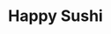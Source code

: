 ---
layout: place
title: "Happy Sushi"
permalink: /illinois/springfield/happy-sushi.html
stateAbbr: IL
stateName: Illinois
cityName: Springfield
seo:
  name: "Happy Sushi"
  type: Restaurant
  links: https://www.facebook.com/Happy-Sushi-180772915342734/
description: "Relaxed, counter-serve eatery providing an array of cooked Japanese dishes & sushi rolls. Happy Sushi serves delicious sushi in Springfield, Illinois. Try fresh Japanese dishes for a great dining experience. Available for takeout, lunch, and dinner."
place_id: ChIJedF9Xr05dYgRjceVQrCURtI
photos:
  - name: >-
      places/ChIJedF9Xr05dYgRjceVQrCURtI/photos/AeeoHcLYv6NvMuTb-AYMqauKEt8JJUMGIFvFRnmIQz2SSdnFA_rOfdDpRy41XgH7JCxgnPPh_cQ3r3_WBGrFWM4pRMGib8QjwTpSVUXnKU_1z6gDBmcIQrfJ-R92cBqI557mkMuWvm1Ydpwnp3qlEQfZzXZZNKeRM9nNVVtsBIvNdurbWt_nkGefAnp4N8s_1yXAnEuQOVWF_DoIgghDSPgJ8ca4YyZvfjtEy0CxDyJcsvNkKWE6o9B4Rkibbr6XatDe4uGR9QfCAHPx_OukF-JKd6eT4PS03O83oauHXZ6EGdm0WQW7aCc-G2bPTYqnhKf9wGJ7E_VES2-1b32gS3N7axzIiEelN9PDSmGRlsvr3zw7qdZXDx-wtx1ELA2aMIjvobHQkuYv0CHvT6WXt-nihURdNSGQlQ11wqIbN01MVnZs0Kc
    widthPx: 4800
    heightPx: 2700
    authorAttributions:
      - displayName: Stephan G
        uri: https://maps.google.com/maps/contrib/110659497644030190466
        photoUri: >-
          https://lh3.googleusercontent.com/a/ACg8ocLj7G_50Elch5qdTspwGsQVqJmgyiwUqaEDy4RFOVCLG0xL0g=s100-p-k-no-mo
    flagContentUri: >-
      https://www.google.com/local/imagery/report/?cb_client=maps_api_places.places_api&image_key=!1e10!2sCIHM0ogKEICAgIDEp9L62QE&hl=en-US
    googleMapsUri: >-
      https://www.google.com/maps/place//data=!3m4!1e2!3m2!1sCIHM0ogKEICAgIDEp9L62QE!2e10!4m2!3m1!1s0x887539bd5e7dd179:0xd24694b04295c78d
  - name: >-
      places/ChIJedF9Xr05dYgRjceVQrCURtI/photos/AeeoHcJLPKaGexTyfQnwY20WN-WL-seBnvStET9z5UqvOvZ7REXvRMn0dy-Wz2WrJXsYsu--6edJGfATuWtlTqpo0rXJfIgo43iirQZPwXsa8UK_GaaRZAva2bZDipPZN2qt6qfAIE_1mGM8wboesYPWYpIduXhboWN1rjacwhYpMHjVmSYK25qmXWoOvcnCHjH2Qi_FkRtREZt2fnR2878HvTpaDuL_3ZG-RQSqcc0zDdRr24HR7GI_FCfvVLEXFNk84Ltyz1-eBJZXnvf2nPiXBq9psghsgBehq1sQCrXNiyG9Zkczi2-KysN9do9tQ7irVBec61sKFwmEuluMfMARZj7Net1cuS-BUa2BVE3tp4ZQxggIN4ZUDA3xFHWoZa0SsNIRDGWMDtU0VhLlrJQjcMdhOcATGclQ58w1ssaYo9dpvwg
    widthPx: 4032
    heightPx: 3024
    authorAttributions:
      - displayName: Artem Tanchenko
        uri: https://maps.google.com/maps/contrib/107032882646066399461
        photoUri: >-
          https://lh3.googleusercontent.com/a-/ALV-UjUbBG56pD_76runHzNwXDMpjAWV6OQgJ16U5BtyRSesauulzj1Iww=s100-p-k-no-mo
    flagContentUri: >-
      https://www.google.com/local/imagery/report/?cb_client=maps_api_places.places_api&image_key=!1e10!2sCIHM0ogKEICAgIDUp5mNmwE&hl=en-US
    googleMapsUri: >-
      https://www.google.com/maps/place//data=!3m4!1e2!3m2!1sCIHM0ogKEICAgIDUp5mNmwE!2e10!4m2!3m1!1s0x887539bd5e7dd179:0xd24694b04295c78d
  - name: >-
      places/ChIJedF9Xr05dYgRjceVQrCURtI/photos/AeeoHcJl0dQ2jFuW6Iavb_73lVUhaH8OgVuwileh-9MAey85PXtpqO-V4Zd4uwOIJ3VxOgG9iZri7QZXfLtpENDYFcoOwqYRklJAd3SakBYHUAYdoYl6MeHEddSzd6rWVlIi8GPLiNXZxRpktm_pS_ENkYHzvg-JJrEE2Kw1YcjOEQsg-ejf38cbIaX5Q87sgyi2HessvW5qjA4AhSQp_RGmMdmrP5L45s3kzErbmA7VAhSvSJC_gIgCJqsFUHMSTEwefYzz4-6FGA_FgAHqWVUzldSVD5yAiy0gwIbN1sdMFJTmHyidm3H1cKV52xD68kTvrlGlxdU0DMu4gJzqbcadUfn7iI8dfWd42zc_sJx8nG2R2HmOyiNpFmnbXFnHM-gvo_4u9vWakMZj1XwP5t6Xw-nT3ixsj7AX6yr_k271jmrn7sYfNQ1jJgwWt1Pkc2lc
    widthPx: 3072
    heightPx: 4080
    authorAttributions:
      - displayName: Jonathan Goble
        uri: https://maps.google.com/maps/contrib/110317134362186114573
        photoUri: >-
          https://lh3.googleusercontent.com/a/ACg8ocIGlsI-j0UATBMN5ZEozlZjqx769aqp-hplkCdZxpK57PE_sA=s100-p-k-no-mo
    flagContentUri: >-
      https://www.google.com/local/imagery/report/?cb_client=maps_api_places.places_api&image_key=!1e10!2sCIABIhAGbyfQvhT4IGfgz3oADIAH&hl=en-US
    googleMapsUri: >-
      https://www.google.com/maps/place//data=!3m4!1e2!3m2!1sCIABIhAGbyfQvhT4IGfgz3oADIAH!2e10!4m2!3m1!1s0x887539bd5e7dd179:0xd24694b04295c78d
  - name: >-
      places/ChIJedF9Xr05dYgRjceVQrCURtI/photos/AeeoHcIG_5grfC3OazllfcJ938ReaExO1rp_LRmI0um0GXyzDm8-F9RfKQPAak_1nSbFljLuWIAAsoTBgF5hkeLb_JTnwHUCsEAACHXOU-gqjL4qz0k40oMo_QWqgzwEJl39gbMMjl9Pxx4a-725N90QmNiUnzHe8S_3-P6nR7hUT6k_Gjc_tp_w39PXllyj_1_kpPLfAHW9VQdfyOBEA6bqvUV-cVGlWiBJ81poFj_BU_HPe_0zvR_4m2_OwIXKWuldvbYLrCuMuWsJcENvIbv2efdA7vz7NRUljIqyUo1Q6bVceNPZ5pe1TCfAUs4HSdTugLkfVgrUr4CIAB4rG3wbBdYb5xpV28w14tlkrucsVaqKcjXq1hVuWmPGDbuS4RtXYOAYbFL0Bv80IoFIuTyPOT2dDnzuDTifCdHLLDuoGPs-0A
    widthPx: 3024
    heightPx: 4032
    authorAttributions:
      - displayName: Małgorzata
        uri: https://maps.google.com/maps/contrib/100866192615276066750
        photoUri: >-
          https://lh3.googleusercontent.com/a-/ALV-UjW3_UAmvw2KMAOuL5Wpxw2BPPeQu65NzeBrT3tOhszl_eq-OQ1b=s100-p-k-no-mo
    flagContentUri: >-
      https://www.google.com/local/imagery/report/?cb_client=maps_api_places.places_api&image_key=!1e10!2sCIHM0ogKEICAgIDrwIiJdQ&hl=en-US
    googleMapsUri: >-
      https://www.google.com/maps/place//data=!3m4!1e2!3m2!1sCIHM0ogKEICAgIDrwIiJdQ!2e10!4m2!3m1!1s0x887539bd5e7dd179:0xd24694b04295c78d
  - name: >-
      places/ChIJedF9Xr05dYgRjceVQrCURtI/photos/AeeoHcLm267UcfaX6CwFWVDobFLwm38LaHfstjgRqIDyZFQ_oG7kB3wvLPQJiybwQdeucIKlcJ8oy77bgF-RlkN9Wy7UAMdDxOoM8s3fcLAwdb0FB1c6p_0MeOWBB5kGKH95jTys3D-9OaD92WEOCeAoZKMjWvqowvnVXlobr52md-iwZCNSUHqw3t3qklM326AMGy6ZD0g4oMSruyX2ucrXP2NS7Ny6pWONME78z58L99Zy7uo_cGtjF6rDt_UDMbqP2Udl1P8eor5idWDT07ogMQmnGwDcTEV--j7V_x7YVmdrwTQ_n7dv5mE78UQ91qD2DT7O6OTTkelrLEgpaOCfsh98SVCqRz5LIphXHS75j70tWIEHoHM_nITJG91X8ReY2xdYJhkG0cv1OshSqSJKDO5lDPra_rGZZ8l9tAbihNmmlk8W
    widthPx: 3024
    heightPx: 4032
    authorAttributions:
      - displayName: A Keung
        uri: https://maps.google.com/maps/contrib/116166976455032014397
        photoUri: >-
          https://lh3.googleusercontent.com/a/ACg8ocIiMH89SqEG-wjznfj7fVf410GwN-1d-ugqKmmATks0CTg74Q=s100-p-k-no-mo
    flagContentUri: >-
      https://www.google.com/local/imagery/report/?cb_client=maps_api_places.places_api&image_key=!1e10!2sCIHM0ogKEICAgICv8pXnuAE&hl=en-US
    googleMapsUri: >-
      https://www.google.com/maps/place//data=!3m4!1e2!3m2!1sCIHM0ogKEICAgICv8pXnuAE!2e10!4m2!3m1!1s0x887539bd5e7dd179:0xd24694b04295c78d
  - name: >-
      places/ChIJedF9Xr05dYgRjceVQrCURtI/photos/AeeoHcLNEEhq0cGHEZ6VHWlfoY1d8wCobnk1lq68mlWyHiA_OBRL4CY4rgdxArPEBQomoq3mG9vhZ3bj4gT1M6z0YDixWQInkO6tkcjC1_f1q_Sd_YiQK1jL9HGNdYOUAvEa2i_8R8PzajX4nDF32f33f39zdfApELnQGiQCIEnzhwqq5Rb0c_DsUeuvup7g9ANIoOa3lbHL19M15dv3u9NuU4qkK5EPf_CAyOrbEqE6aYH3tFcB3QN5E_Jx2cUs5msVPBu3JYUFLJ0H55AfzwqMvJcUYg_YNOr3So-MGOe2ngSSmewvRC7L1L2yjHClfXd3uOPm5v6RwJSdUypPC2ci24g_pHjADPQJd75pEXHx-ctFykQsuA9wqGc_Rnrsi_YUvLcIDI8C-fzs4E_xrh5aBr2Tfktjvw08QQ72RkvXXW2QYHPY
    widthPx: 3000
    heightPx: 4000
    authorAttributions:
      - displayName: Carla Finch
        uri: https://maps.google.com/maps/contrib/116257244012053022938
        photoUri: >-
          https://lh3.googleusercontent.com/a-/ALV-UjWCTMnMtYnZ5jvn5_wR9Hqxd9KpPekuZzp30_TMkqNCt5p80Ado=s100-p-k-no-mo
    flagContentUri: >-
      https://www.google.com/local/imagery/report/?cb_client=maps_api_places.places_api&image_key=!1e10!2sCIHM0ogKEICAgMDQlNychwE&hl=en-US
    googleMapsUri: >-
      https://www.google.com/maps/place//data=!3m4!1e2!3m2!1sCIHM0ogKEICAgMDQlNychwE!2e10!4m2!3m1!1s0x887539bd5e7dd179:0xd24694b04295c78d
  - name: >-
      places/ChIJedF9Xr05dYgRjceVQrCURtI/photos/AeeoHcIBf7JQ_JJ3al10t_sgkCPQn1wrRi-_RbW_seYHAbMr79weKC-CRGwcc_fiKsbPDUVgoRljM_jNTwq0ruP6OT6uxHTcQtVhd7SOSTbgkUd6suIFIgx057U6IcGnmbOGBuJ4S0xu86t_-IPpDdT2-PM-fPrzL4wel31xcCL3XBLZ2EA4yYqkjmTbz6JrbYARkUdtT3bqv1mP9-ZZsCnYHNyXBjHm7otHUp5gHr8yGf3oCXkk1uonTaUhqtnQS8Sm6gxfcRDyBg1M5eZ_KYSzCbQpDAqDjj6bzbGTVieygZ1lmgXYbCP7U_SJ3X4nLIBN4tLVhqe8j4vz_oKVT0Kn8CVhy74BNmr_3txFCML69tJ18-ILIAQaUAFiho-vd1C3lqQG68q78gJe8IjCCqeyhjk6YH-xgVyHa7hGcpRLqNGJ2w
    widthPx: 4032
    heightPx: 3024
    authorAttributions:
      - displayName: A Keung
        uri: https://maps.google.com/maps/contrib/116166976455032014397
        photoUri: >-
          https://lh3.googleusercontent.com/a/ACg8ocIiMH89SqEG-wjznfj7fVf410GwN-1d-ugqKmmATks0CTg74Q=s100-p-k-no-mo
    flagContentUri: >-
      https://www.google.com/local/imagery/report/?cb_client=maps_api_places.places_api&image_key=!1e10!2sCIHM0ogKEICAgIC36buzMw&hl=en-US
    googleMapsUri: >-
      https://www.google.com/maps/place//data=!3m4!1e2!3m2!1sCIHM0ogKEICAgIC36buzMw!2e10!4m2!3m1!1s0x887539bd5e7dd179:0xd24694b04295c78d
  - name: >-
      places/ChIJedF9Xr05dYgRjceVQrCURtI/photos/AeeoHcKQYpuMJmxSzYvhacXKCfolEsRcfFBkHHhPniRNtGkSfOgYSWNYtTztziqPeXRU7ljtgbl6rqEnd7JBPr2d0bKXrYazCFlVlI9bbKVKzLbYL7CR5x6t5tyCuRAj4mcPiy3itpxOZM6B1sqEejuuNge1Sjn-uClhJLXPcJy1sq-1MDV9HDrbOo6-3ytnNc0HyPj_tYWxj8DFTaKvtdOuVVhPrG7LcQlB7O9H1FqazU5xWCgDyXsy3XkXvnaJszubbYSB8D4xTv5Q20n_BVHKrkFP0xANqw4n8Q37LeGaLsJw1GwlPxi4ggfvY5JKhqumB_RMcaw2Bvp48olXMUjIh8JP_W783Ny5PL4LOGHxAjq3f25dqecai7CNmB9IeqNypQSeSYxbTG4ipl51IA3O3bKgs57od54aJBC7GhsPOVOhPQ
    widthPx: 3120
    heightPx: 4160
    authorAttributions:
      - displayName: Samual Abney
        uri: https://maps.google.com/maps/contrib/107565632687560558031
        photoUri: >-
          https://lh3.googleusercontent.com/a/ACg8ocJIB4InnD8AfifD-cgXjzDUr0UrlqTJ3_3xatA-Gjs66tuVTQ=s100-p-k-no-mo
    flagContentUri: >-
      https://www.google.com/local/imagery/report/?cb_client=maps_api_places.places_api&image_key=!1e10!2sCIHM0ogKEICAgICLhMTrCw&hl=en-US
    googleMapsUri: >-
      https://www.google.com/maps/place//data=!3m4!1e2!3m2!1sCIHM0ogKEICAgICLhMTrCw!2e10!4m2!3m1!1s0x887539bd5e7dd179:0xd24694b04295c78d
  - name: >-
      places/ChIJedF9Xr05dYgRjceVQrCURtI/photos/AeeoHcJMv4yWPhkxJbAxfEMyfMOxgpjYvG9NL_AhgT7WIq-j_GWkTAJx9yq0_evDh_Ktr6ulIVcRVGTSOglcWTcx1D3Osvgmz8IdrY-EvC5n6I_lX4NTd-DraPDWq_FFZniZG8668G0yPwY4A0KSIEXe81SFBI1wKSZ1NjO3nWCBrWIZkmuAMdezFPnPuNX3elZH5S2E8Hx-_c0QXJgNglMTgLU-k08IN_igQwRx-qOUCcKpd6RQUBwXwKxWLk2o2dJ6iAgIEQuCD_QqaNCqaz4LfTOc0G_DI0Z0kUzY_lae67W9KjWDlfKVIitT98k3O4et8w6_b8UVB72nyvtWXLuTAmB-Trc9C4EszwbzVnGFVzBoKsmc26rCs0Q8PMyEGziPHQqvtkVChoygySnLC-b-HEEhCQSHCfgUEWdF4wdEHErLdQKL
    widthPx: 4000
    heightPx: 3000
    authorAttributions:
      - displayName: SLO
        uri: https://maps.google.com/maps/contrib/100599269453965074877
        photoUri: >-
          https://lh3.googleusercontent.com/a-/ALV-UjWTCTdbEMlEtEy_OSUynyNsY2jB_X697EdBi2sw8poQMHQbtbTGBQ=s100-p-k-no-mo
    flagContentUri: >-
      https://www.google.com/local/imagery/report/?cb_client=maps_api_places.places_api&image_key=!1e10!2sCIHM0ogKEICAgIDTqbj6zwE&hl=en-US
    googleMapsUri: >-
      https://www.google.com/maps/place//data=!3m4!1e2!3m2!1sCIHM0ogKEICAgIDTqbj6zwE!2e10!4m2!3m1!1s0x887539bd5e7dd179:0xd24694b04295c78d
  - name: >-
      places/ChIJedF9Xr05dYgRjceVQrCURtI/photos/AeeoHcK2jLRGvdIceKfchy2kYOjHC8ZCzAYQixX08Ast9N7bZu0F5dpmNjZY7__rL5lrFVCjl_6KS-HRp6Wfad2Or8-pC-VNwDxWLKPmEZgTNSVgxw6YSzklgkV37yD-OgQxxiRFT3KOEMK-wApMg5B5ql9BnGZf8-IvVfg1dVVDh8ZajM4FhkUuHDDygw-EukrDN39Icrd9KU_4kIpXiobBuQ39tAkLjII_hJgnvWKItmds3cLsepnjLnLWh6Qxg16ggNSIj1H-c0PQDsCjqV0Dzy_IdZvz64E4hbLFc-ahKOdHAFh9UdpAeeY5zWymAmDCAjGjSVp52aO0-hA0SWRSh4RfdzQTvO1S4VJvrtQ1KxA_SEWIccRx1vntUcCs2v-KYgPor4L8MAUhaNrgJ-5hZiEJv13CFcN_Jh5exfYuHHwGpjsF
    widthPx: 3024
    heightPx: 4032
    authorAttributions:
      - displayName: Michelle Dahl
        uri: https://maps.google.com/maps/contrib/115684760006765099348
        photoUri: >-
          https://lh3.googleusercontent.com/a/ACg8ocIyc2Q1iFCQ6kdI-XVRNfsWC9OXPPO5ScaTdrAZl_U8uubDDQ=s100-p-k-no-mo
    flagContentUri: >-
      https://www.google.com/local/imagery/report/?cb_client=maps_api_places.places_api&image_key=!1e10!2sCIHM0ogKEICAgICK76CMwgE&hl=en-US
    googleMapsUri: >-
      https://www.google.com/maps/place//data=!3m4!1e2!3m2!1sCIHM0ogKEICAgICK76CMwgE!2e10!4m2!3m1!1s0x887539bd5e7dd179:0xd24694b04295c78d
address: 846 S Grand Ave E, Springfield, IL 62703, USA
street: 846 S Grand Ave E
city: Springfield
state: IL
zip: '62703'
country: USA
neighborhood: Iles Park
latitude: '39.786417'
longitude: '-89.644281'
accessibility_options:
  wheelchairAccessibleParking: true
  wheelchairAccessibleEntrance: true
  wheelchairAccessibleRestroom: true
  wheelchairAccessibleSeating: true
business_status: OPERATIONAL
name: Happy Sushi
google_maps_links:
  directionsUri: >-
    https://www.google.com/maps/dir//''/data=!4m7!4m6!1m1!4e2!1m2!1m1!1s0x887539bd5e7dd179:0xd24694b04295c78d!3e0
  placeUri: https://maps.google.com/?cid=15151961481086879629
  writeAReviewUri: >-
    https://www.google.com/maps/place//data=!4m3!3m2!1s0x887539bd5e7dd179:0xd24694b04295c78d!12e1
  reviewsUri: >-
    https://www.google.com/maps/place//data=!4m4!3m3!1s0x887539bd5e7dd179:0xd24694b04295c78d!9m1!1b1
  photosUri: >-
    https://www.google.com/maps/place//data=!4m3!3m2!1s0x887539bd5e7dd179:0xd24694b04295c78d!10e5
primary_type: Sushi Restaurant
opening_hours:
  regular: null
  current: null
secondary_opening_hours:
  regular:
    weekdayDescriptions: null
    type: null
  current:
    weekdayDescriptions: null
    type: null
phone: (217) 528-9799
price_level: PRICE_LEVEL_MODERATE
price_range: $10 &ndash; $20
rating: '4.7'
rating_count: 516
website: https://www.facebook.com/Happy-Sushi-180772915342734/
reviews:
  - name: >-
      places/ChIJedF9Xr05dYgRjceVQrCURtI/reviews/ChdDSUhNMG9nS0VJQ0FnTURRbE55Y3V3RRAB
    relativePublishTimeDescription: a month ago
    rating: 5
    text:
      text: >-
        I have heard that this place was the best.

        When I was in town, I decided to grab some rolls to-go.

        I can't eat nori, and they had soy paper to accommodate my dietary
        needs.

        I ordered three rolls and when they handed me my bag , she told me that
        the chef threw in a tuna hand roll for free!

        I thanked him and headed home.

        Upon opening the takeout containers, I was surprised to find the details
        of garnish and presentation to be top notch.

        The rolls were large and absolutely DELICIOUS!

        I will definitely go here when I'm back in town.
      languageCode: en
    originalText:
      text: >-
        I have heard that this place was the best.

        When I was in town, I decided to grab some rolls to-go.

        I can't eat nori, and they had soy paper to accommodate my dietary
        needs.

        I ordered three rolls and when they handed me my bag , she told me that
        the chef threw in a tuna hand roll for free!

        I thanked him and headed home.

        Upon opening the takeout containers, I was surprised to find the details
        of garnish and presentation to be top notch.

        The rolls were large and absolutely DELICIOUS!

        I will definitely go here when I'm back in town.
      languageCode: en
    authorAttribution:
      displayName: Carla Finch
      uri: https://www.google.com/maps/contrib/116257244012053022938/reviews
      photoUri: >-
        https://lh3.googleusercontent.com/a-/ALV-UjWCTMnMtYnZ5jvn5_wR9Hqxd9KpPekuZzp30_TMkqNCt5p80Ado=s128-c0x00000000-cc-rp-mo-ba2
    publishTime: '2025-03-09T03:59:23.802100Z'
    flagContentUri: >-
      https://www.google.com/local/review/rap/report?postId=ChdDSUhNMG9nS0VJQ0FnTURRbE55Y3V3RRAB&d=17924085&t=1
    googleMapsUri: >-
      https://www.google.com/maps/reviews/data=!4m6!14m5!1m4!2m3!1sChdDSUhNMG9nS0VJQ0FnTURRbE55Y3V3RRAB!2m1!1s0x887539bd5e7dd179:0xd24694b04295c78d
  - name: >-
      places/ChIJedF9Xr05dYgRjceVQrCURtI/reviews/ChdDSUhNMG9nS0VJQ0FnTUNBNTkyZTBRRRAB
    relativePublishTimeDescription: 2 months ago
    rating: 5
    text:
      text: >-
        Happened to be in Springfield and stumbled into Happy Sushi and I left
        happy indeed!


        The chef is truly such a delightful man. He is always smiling and
        checking in on his customers personally. The rainbow roll I ordered was
        beautifully presented AND delicious. The sashimi was also a real treat. 
        Will be back for sure!
      languageCode: en
    originalText:
      text: >-
        Happened to be in Springfield and stumbled into Happy Sushi and I left
        happy indeed!


        The chef is truly such a delightful man. He is always smiling and
        checking in on his customers personally. The rainbow roll I ordered was
        beautifully presented AND delicious. The sashimi was also a real treat. 
        Will be back for sure!
      languageCode: en
    authorAttribution:
      displayName: Grace Mierl
      uri: https://www.google.com/maps/contrib/115747241802584583604/reviews
      photoUri: >-
        https://lh3.googleusercontent.com/a/ACg8ocKojaDr8kGaATobUStfI_QUMt0EJ_egR-mAwR4nd57bWtwbeQ=s128-c0x00000000-cc-rp-mo
    publishTime: '2025-02-05T04:13:11.741223Z'
    flagContentUri: >-
      https://www.google.com/local/review/rap/report?postId=ChdDSUhNMG9nS0VJQ0FnTUNBNTkyZTBRRRAB&d=17924085&t=1
    googleMapsUri: >-
      https://www.google.com/maps/reviews/data=!4m6!14m5!1m4!2m3!1sChdDSUhNMG9nS0VJQ0FnTUNBNTkyZTBRRRAB!2m1!1s0x887539bd5e7dd179:0xd24694b04295c78d
  - name: >-
      places/ChIJedF9Xr05dYgRjceVQrCURtI/reviews/ChZDSUhNMG9nS0VJQ0FnTUR3ejg2M0pBEAE
    relativePublishTimeDescription: 2 weeks ago
    rating: 5
    text:
      text: >-
        My son and I went in today and order to go. The sweet owner gave us 2
        free hand rolls. The sushi was absolutely amazing. We will be going
        back. The fried rice was also great! Thank you!
      languageCode: en
    originalText:
      text: >-
        My son and I went in today and order to go. The sweet owner gave us 2
        free hand rolls. The sushi was absolutely amazing. We will be going
        back. The fried rice was also great! Thank you!
      languageCode: en
    authorAttribution:
      displayName: Shannon Crane
      uri: https://www.google.com/maps/contrib/113205129318980948902/reviews
      photoUri: >-
        https://lh3.googleusercontent.com/a/ACg8ocLCISlM-x8dQwHd_wBCyFasighC39SPiDrXwgyUAFI30FVZOQ=s128-c0x00000000-cc-rp-mo
    publishTime: '2025-03-29T02:33:54.906278Z'
    flagContentUri: >-
      https://www.google.com/local/review/rap/report?postId=ChZDSUhNMG9nS0VJQ0FnTUR3ejg2M0pBEAE&d=17924085&t=1
    googleMapsUri: >-
      https://www.google.com/maps/reviews/data=!4m6!14m5!1m4!2m3!1sChZDSUhNMG9nS0VJQ0FnTUR3ejg2M0pBEAE!2m1!1s0x887539bd5e7dd179:0xd24694b04295c78d
  - name: >-
      places/ChIJedF9Xr05dYgRjceVQrCURtI/reviews/ChZDSUhNMG9nS0VJQ0FnTUR3akxMcVJREAE
    relativePublishTimeDescription: 2 weeks ago
    rating: 5
    text:
      text: >-
        The food was absolutely delicious. Got three different types of sushi
        just to try. All we're quite scrumptious. Also got fried rice and
        vegetable tempura. Both were tasty. Would definitely enjoy grabbing the
        food to go and having it by a lake or something.
      languageCode: en
    originalText:
      text: >-
        The food was absolutely delicious. Got three different types of sushi
        just to try. All we're quite scrumptious. Also got fried rice and
        vegetable tempura. Both were tasty. Would definitely enjoy grabbing the
        food to go and having it by a lake or something.
      languageCode: en
    authorAttribution:
      displayName: Jonathan Goble
      uri: https://www.google.com/maps/contrib/110317134362186114573/reviews
      photoUri: >-
        https://lh3.googleusercontent.com/a/ACg8ocIGlsI-j0UATBMN5ZEozlZjqx769aqp-hplkCdZxpK57PE_sA=s128-c0x00000000-cc-rp-mo-ba3
    publishTime: '2025-03-24T03:18:33.676954Z'
    flagContentUri: >-
      https://www.google.com/local/review/rap/report?postId=ChZDSUhNMG9nS0VJQ0FnTUR3akxMcVJREAE&d=17924085&t=1
    googleMapsUri: >-
      https://www.google.com/maps/reviews/data=!4m6!14m5!1m4!2m3!1sChZDSUhNMG9nS0VJQ0FnTUR3akxMcVJREAE!2m1!1s0x887539bd5e7dd179:0xd24694b04295c78d
  - name: >-
      places/ChIJedF9Xr05dYgRjceVQrCURtI/reviews/ChZDSUhNMG9nS0VJQ0FnTUNReEw3YUt3EAE
    relativePublishTimeDescription: a month ago
    rating: 5
    text:
      text: >-
        We haven't been here in several years, but nothing has changed. They
        have lots of vegetarian options: my wife had the miso soup and a bowl of
        the udon vegetable mixture. She didn't care for the miso; I liked it.
        Her bowl of udon and vegetables was more to her liking, but it was a
        large portion, and she'll have the rest for lunch tomorrow. I had the
        Gyoza. It was good, but I prefer Gyoza steamed rather than deep fried. I
        had the special crunch roll which was large and flavorful.
      languageCode: en
    originalText:
      text: >-
        We haven't been here in several years, but nothing has changed. They
        have lots of vegetarian options: my wife had the miso soup and a bowl of
        the udon vegetable mixture. She didn't care for the miso; I liked it.
        Her bowl of udon and vegetables was more to her liking, but it was a
        large portion, and she'll have the rest for lunch tomorrow. I had the
        Gyoza. It was good, but I prefer Gyoza steamed rather than deep fried. I
        had the special crunch roll which was large and flavorful.
      languageCode: en
    authorAttribution:
      displayName: Jonathan Reyman
      uri: https://www.google.com/maps/contrib/116978800495139383353/reviews
      photoUri: >-
        https://lh3.googleusercontent.com/a-/ALV-UjUIVrJH3mHAM_L_Pw5bjfvzOuIlWs-pDnAN-DUha27KDJPJWx8=s128-c0x00000000-cc-rp-mo-ba5
    publishTime: '2025-03-03T23:31:15.470237Z'
    flagContentUri: >-
      https://www.google.com/local/review/rap/report?postId=ChZDSUhNMG9nS0VJQ0FnTUNReEw3YUt3EAE&d=17924085&t=1
    googleMapsUri: >-
      https://www.google.com/maps/reviews/data=!4m6!14m5!1m4!2m3!1sChZDSUhNMG9nS0VJQ0FnTUNReEw3YUt3EAE!2m1!1s0x887539bd5e7dd179:0xd24694b04295c78d
parking_options:
  freeParkingLot: true
  freeStreetParking: true
  paidStreetParking: false
  valetParking: false
payment_options:
  acceptsCreditCards: true
  acceptsDebitCards: true
  acceptsCashOnly: false
  acceptsNfc: true
allow_dogs: null
curbside_pickup: null
delivery: false
dine_in: true
good_for_children: true
good_for_groups: null
good_for_sports: false
live_music: false
menu_for_children: false
outdoor_seating: false
reservable: true
restroom: true
serves_beer: false
serves_breakfast: false
serves_brunch: false
serves_cocktails: false
serves_coffee: false
serves_dinner: true
serves_dessert: null
serves_lunch: true
serves_vegetarian_food: true
serves_wine: false
takeout: true
summary: >-
  Relaxed, counter-serve eatery providing an array of cooked Japanese dishes &
  sushi rolls.

---